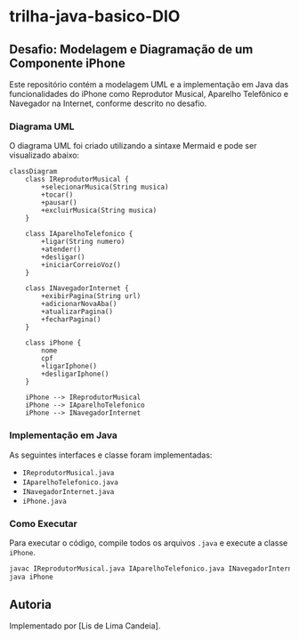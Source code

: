 
# trilha-java-basico-DIO

## Desafio: Modelagem e Diagramação de um Componente iPhone

Este repositório contém a modelagem UML e a implementação em Java das funcionalidades do iPhone como Reprodutor Musical, Aparelho Telefônico e Navegador na Internet, conforme descrito no desafio.

### Diagrama UML

O diagrama UML foi criado utilizando a sintaxe Mermaid e pode ser visualizado abaixo:

```mermaid
classDiagram
    class IReprodutorMusical {
        +selecionarMusica(String musica)
        +tocar()
        +pausar()
        +excluirMusica(String musica)
    }

    class IAparelhoTelefonico {
        +ligar(String numero)
        +atender()
        +desligar()
        +iniciarCorreioVoz()
    }

    class INavegadorInternet {
        +exibirPagina(String url)
        +adicionarNovaAba()
        +atualizarPagina()
        +fecharPagina()
    }

    class iPhone {
        nome
        cpf
        +ligarIphone()
        +desligarIphone()
    }

    iPhone --> IReprodutorMusical 
    iPhone --> IAparelhoTelefonico 
    iPhone --> INavegadorInternet  
```


### Implementação em Java

As seguintes interfaces e classe foram implementadas:

- `IReprodutorMusical.java`
- `IAparelhoTelefonico.java`
- `INavegadorInternet.java`
- `iPhone.java`

### Como Executar

Para executar o código, compile todos os arquivos `.java` e execute a classe `iPhone`.

```sh
javac IReprodutorMusical.java IAparelhoTelefonico.java INavegadorInternet.java iPhone.java
java iPhone
```

## Autoria

Implementado por [Lis de Lima Candeia].
